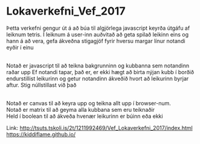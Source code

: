 # Lokaverkefni_Vef_2017

Þetta verkefni gengur út á að búa til algjörlega javascript keyrða útgáfu af leiknum tetris. 
Í leiknum á user-inn auðvitað að geta spilað leikinn eins og hann á að vera, gefa ákveðna stigagjöf fyrir hversu margar línur notandi eyðir í einu

<br> Notað er javascript til að teikna bakgrunninn og kubbanna sem notandinn raðar upp
Ef notandi tapar, það er, er ekki hægt að birta nýjan kubb í borðið endurstillist leikurinn og getur notandinn ákveðið hvort að leikurinn byrjar aftur. Stig núllstillast við það

<br>Notað er canvas til að keyra upp og teikna allt upp í browser-num.
<br>Notað er matrix til að geyma alla kubbana sem eru teiknaðir
<br>Held í boolean til að ákveða hvenær leikurinn er búinn eða ekki

Link: http://tsuts.tskoli.is/2t/1211992469/Vef_Lokaverkefni_2017/index.html
      <br>https://kiddiflame.github.io/
